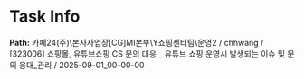 # Task Info

**Path:** 카페24(주)\본사사업장\[CG]MI본부\Y쇼핑센터팀\운영2 / chhwang / [323006] 쇼핑몰, 유튜브쇼핑 CS 문의 대응 _ 유튜브 쇼핑 운영시 발생되는 이슈 및 문의 응대_관리 / 2025-09-01_00-00-00

